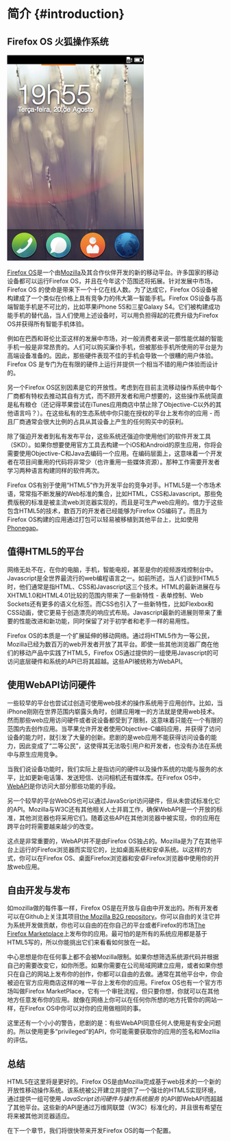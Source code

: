 # 简介 {#introduction}

## Firefox OS 火狐操作系统

![Firefox OS](images/originals/firefox_os_simulator.png)

[Firefox OS](http://www.mozilla.org/firefox/os/)是一个由[Mozilla](http://mozilla.org)及其合作伙伴开发的新的移动平台。许多国家的移动设备都可以运行Firefox OS，并且在今年这个范围还将拓展。针对发展中市场，Firefox OS 的使命是带来下一个十亿在线人数。为了达成它，Firefox OS设备被构建成了一个类似在价格上具有竞争力的伟大第一智能手机。Firefox OS设备与高端智能手机是不可比的，比如苹果iPhone 5S和三星Galaxy S4。它们被构建成功能手机的替代品，当人们使用上述设备时，可以用负担得起的花费升级为Firefox OS并获得所有智能手机体验。

例如在巴西和哥伦比亚这样的发展中市场，对一般消费者来说一部性能优越的智能手机一般是非常昂贵的。人们可以购买廉价手机，但被那些手机所使用的平台是为高端设备准备的。因此，那些硬件表现不佳的手机会导致一个很糟的用户体验。Firefox OS 是专门为在有限的硬件上运行并提供一个相当不错的用户体验而设计的。

另一个Firefox OS区别因素是它的开放性。考虑到在目前主流移动操作系统中每个厂商都有特权去推动其自有方式，而不顾开发者和用户想要的，这些操作系统简直是私有粮仓（还记得苹果尝试在iTunes应用商店中禁止除了Objective-C以外的其他语言吗？）。在这些私有的生态系统中你只能在授权的平台上发布你的应用 - 而且厂商通常会很大比例的占具从其设备上产生的任何购买中的获利。

除了强迫开发者到私有发布平台，这些系统还强迫你使用他们的软件开发工具（SKD）。如果你想要使用官方工具去构建一个iOS和Android的原生应用，你将会需要使用Objective-C和Java去编码一个应用。在编码层面上，这意味着一个开发者在项目间重用的代码将非常少（也许重用一些媒体资源）。那种工作需要开发者学习两种语言构建同样的软件两次。

Firefox OS有别于使用“HTML5”作为开发平台的竞争对手。HTML5是一个市场术语，常常指不断发展的Web标准的集合，比如HTML，CSS和Javascript。那些免费版税的标准是被主流web浏览器实现的，而且是可生产web应用的。借力于这些包含HTML5的技术，数百万的开发者已经能够为Firefox OS编码了。而且为Firefox OS构建的应用通过打包可以轻易被移植到其他平台上，比如使用[Phonegap](http://phonegap.com)。

## 值得HTML5的平台

网络无处不在，在你的电脑，手机，智能电视，甚至是你的视频游戏控制台中。Javascript是全世界最流行的web编程语言之一。如前所述，当人们谈到HTML5时，他们通常是指HTML、CSS和Javascript这三个技术。HTML的最新进展在与XHTML1.0和HTML4.01比较的范围内带来了一些新特性 - 表单控制、Web Sockets还有更多的语义化标签。而CSS也引入了一些新特性，比如Flexbox和CSS动画，使它更易于创造漂亮的响应式布局。Javascript最新的进展则带来了重要的性能改进和新功能，同时保留了对于初学者和老手一样的易用性。

Firefox OS的本质是一个扩展延伸的移动网络。通过将HTML5作为一等公民，Mozilla已经为数百万的web开发者开放了其平台。即使一些其他浏览器厂商在他们的移动产品中实践了HTML5，Firefox OS通过提供的一组使用Javascript的可访问底层硬件和系统的API已将其超越。这些API被统称为WebAPI。

## 使用WebAPI访问硬件

一些较早的平台也尝试过创造可使用web技术的操作系统用于应用创作。比如，当iPhone刚刚在世界范围内崭露头角时，创建应用唯一的方法就是使用web技术。然而那些web应用访问硬件或者说设备都受到了限制，这意味着只能在一个有限的范围内去创作应用。当苹果允许开发者使用Objective-C编码应用，并获得了访问设备的能力时，就引发了大量的创新。悲剧的是web应用不能获得访问设备的能力，因此变成了“二等公民”，这使得其无法吸引用户和开发者，也没有办法在系统中与原生应用竞争。

当我们说设备功能时，我们实际上是指访问的硬件以及操作系统的功能与服务的水平，比如更新电话簿、发送短信、访问相机还有媒体库。在Firefox OS中，[WebAPI](https://wiki.mozilla.org/WebAPI)是你访问大部分那些功能的手段。

另一个较早的平台WebOS也可以通过JavaScript访问硬件，但从未尝试标准化它的API。Mozilla与W3C还有其他相关人士并肩工作，确保WebAPI是一个开放的标准，其他浏览器也将采用它们。随着这些API在其他浏览器中被实现，你的应用在跨平台时将需要越来越少的改变。

这点是非常重要的，WebAPI并不是由Firefox OS独占的。Mozilla是为了在其他平台上运行的Firefox浏览器而实现它的，比如桌面系统和安卓系统。以这样的方式，你可以在Firefox OS、桌面Firefox浏览器和安卓Firefox浏览器中使用你的开放web应用。

## 自由开发与发布

如mozilla做的每件事一样，Firefox OS是在开放与自由中开发出的。所有开发者可以在Github上关注其项目[the Mozilla B2G repository](https://github.com/mozilla-b2g/B2G)。你可以自由的关注它并为系统开发做贡献，你也可以自由的在你自己的平台或者Firefox的市场[The Firefox Marketplace](https://marketplace.firefox.com/)上发布你的应用。最可怕的是所有的系统应用都是基于HTML5写的，所以你能挑出它们来看看如何放在一起。

中心思想是你在任何事上都不会被Mozilla限制。如果你想筛选系统源代码并根据自己的需要改变它，如你所愿。如果你需要在公司局域网建立应用，或者如果你想只在自己的网站上发布你的创作，你都可以自由的去做。通常在其他平台中，你会被迫在官方应用商店这样的唯一平台上发布你的应用。Firefox OS也有一个官方市场叫做Firefox MarketPlace，它有一个审批流程，但只要你想，你就可以在其他地方任意发布你的应用。就像在网络上你可以在任何你所想的地方托管你的网站一样，在Firefox OS中你可以对你的应用做相同的事。

这里还有一个小小的警告，悲剧的是：有些WebAPI同意任何人使用是有安全问题的。所以使用更多“privileged”的API，你可能需要获取你的应用的签名和Mozllia的评估。

## 总结

HTML5在这里将是更好的。Firefox OS是由Mozilla完成基于web技术的一个新的开放性移动操作系统。该系统被公开建立并提供了一个强壮的HTML5实现环境，通过提供一组可使用 *JavaScript访问硬件与操作系统服务* 的API即WebAPI而超越了其他平台。这些新的API是通过万维网联盟（W3C）标准化的，并且很有希望在将来被其他浏览器适应。

在下一个章节，我们将很快带来开发Firefox OS的每一个配置。

